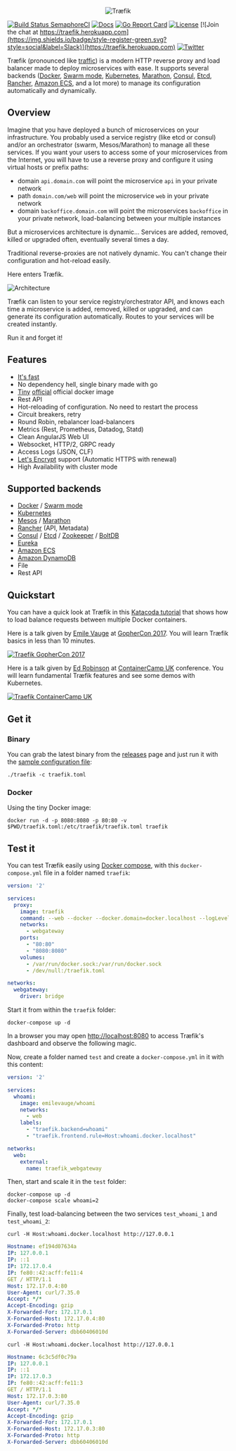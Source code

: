 <p align="center">
<img src="img/traefik.logo.png" alt="Træfik" title="Træfik" />
</p>

[![Build Status SemaphoreCI](https://semaphoreci.com/api/v1/containous/traefik/branches/master/shields_badge.svg)](https://semaphoreci.com/containous/traefik)
[![Docs](https://img.shields.io/badge/docs-current-brightgreen.svg)](https://docs.traefik.io)
[![Go Report Card](https://goreportcard.com/badge/kubernetes/helm)](https://goreportcard.com/report/containous/traefik)
[![License](https://img.shields.io/badge/license-MIT-blue.svg)](https://github.com/containous/traefik/blob/master/LICENSE.md)
[![Join the chat at https://traefik.herokuapp.com](https://img.shields.io/badge/style-register-green.svg?style=social&label=Slack)](https://traefik.herokuapp.com)
[![Twitter](https://img.shields.io/twitter/follow/traefikproxy.svg?style=social)](https://twitter.com/intent/follow?screen_name=traefikproxy)


Træfik (pronounced like [traffic](https://speak-ipa.bearbin.net/speak.cgi?speak=%CB%88tr%C3%A6f%C9%AAk)) is a modern HTTP reverse proxy and load balancer made to deploy microservices with ease.
It supports several backends ([Docker](https://www.docker.com/), [Swarm mode](https://docs.docker.com/engine/swarm/), [Kubernetes](https://kubernetes.io), [Marathon](https://mesosphere.github.io/marathon/), [Consul](https://www.consul.io/), [Etcd](https://coreos.com/etcd/), [Rancher](https://rancher.com), [Amazon ECS](https://aws.amazon.com/ecs), and a lot more) to manage its configuration automatically and dynamically.

## Overview

Imagine that you have deployed a bunch of microservices on your infrastructure. You probably used a service registry (like etcd or consul) and/or an orchestrator (swarm, Mesos/Marathon) to manage all these services.
If you want your users to access some of your microservices from the Internet, you will have to use a reverse proxy and configure it using virtual hosts or prefix paths:

- domain `api.domain.com` will point the microservice `api` in your private network
- path `domain.com/web` will point the microservice `web` in your private network
- domain `backoffice.domain.com` will point the microservices `backoffice` in your private network, load-balancing between your multiple instances

But a microservices architecture is dynamic... Services are added, removed, killed or upgraded often, eventually several times a day.

Traditional reverse-proxies are not natively dynamic. You can't change their configuration and hot-reload easily.

Here enters Træfik.

![Architecture](img/architecture.png)

Træfik can listen to your service registry/orchestrator API, and knows each time a microservice is added, removed, killed or upgraded, and can generate its configuration automatically.
Routes to your services will be created instantly.

Run it and forget it!

## Features

- [It's fast](https://docs.traefik.io/benchmarks)
- No dependency hell, single binary made with go
- [Tiny](https://microbadger.com/images/traefik) [official](https://hub.docker.com/r/_/traefik/) official docker image
- Rest API
- Hot-reloading of configuration. No need to restart the process
- Circuit breakers, retry
- Round Robin, rebalancer load-balancers
- Metrics (Rest, Prometheus, Datadog, Statd)
- Clean AngularJS Web UI
- Websocket, HTTP/2, GRPC ready
- Access Logs (JSON, CLF)
- [Let's Encrypt](https://letsencrypt.org) support (Automatic HTTPS with renewal)
- High Availability with cluster mode


## Supported backends

- [Docker](https://www.docker.com/) / [Swarm mode](https://docs.docker.com/engine/swarm/)
- [Kubernetes](https://kubernetes.io)
- [Mesos](https://github.com/apache/mesos) / [Marathon](https://mesosphere.github.io/marathon/)
- [Rancher](https://rancher.com) (API, Metadata)
- [Consul](https://www.consul.io/) / [Etcd](https://coreos.com/etcd/) / [Zookeeper](https://zookeeper.apache.org) / [BoltDB](https://github.com/boltdb/bolt)
- [Eureka](https://github.com/Netflix/eureka)
- [Amazon ECS](https://aws.amazon.com/ecs)
- [Amazon DynamoDB](https://aws.amazon.com/dynamodb)
- File
- Rest API


## Quickstart

You can have a quick look at Træfik in this [Katacoda tutorial](https://www.katacoda.com/courses/traefik/deploy-load-balancer) that shows how to load balance requests between multiple Docker containers.

Here is a talk given by [Emile Vauge](https://github.com/emilevauge) at [GopherCon 2017](https://gophercon.com).
You will learn Træfik basics in less than 10 minutes.

[![Traefik GopherCon 2017](https://img.youtube.com/vi/RgudiksfL-k/0.jpg)](https://www.youtube.com/watch?v=RgudiksfL-k)

Here is a talk given by [Ed Robinson](https://github.com/errm) at [ContainerCamp UK](https://container.camp) conference.
You will learn fundamental Træfik features and see some demos with Kubernetes.

[![Traefik ContainerCamp UK](https://img.youtube.com/vi/aFtpIShV60I/0.jpg)](https://www.youtube.com/watch?v=aFtpIShV60I)

## Get it

### Binary

You can grab the latest binary from the [releases](https://github.com/containous/traefik/releases) page and just run it with the [sample configuration file](https://raw.githubusercontent.com/containous/traefik/master/traefik.sample.toml):

```shell
./traefik -c traefik.toml
```

### Docker

Using the tiny Docker image:

```shell
docker run -d -p 8080:8080 -p 80:80 -v $PWD/traefik.toml:/etc/traefik/traefik.toml traefik
```

## Test it

You can test Træfik easily using [Docker compose](https://docs.docker.com/compose), with this `docker-compose.yml` file in a folder named `traefik`:

```yaml
version: '2'

services:
  proxy:
    image: traefik
    command: --web --docker --docker.domain=docker.localhost --logLevel=DEBUG
    networks:
      - webgateway
    ports:
      - "80:80"
      - "8080:8080"
    volumes:
      - /var/run/docker.sock:/var/run/docker.sock
      - /dev/null:/traefik.toml

networks:
  webgateway:
    driver: bridge
```

Start it from within the `traefik` folder:

```shell
docker-compose up -d
```

In a browser you may open [http://localhost:8080](http://localhost:8080) to access Træfik's dashboard and observe the following magic.

Now, create a folder named `test` and create a `docker-compose.yml` in it with this content:

```yaml
version: '2'

services:
  whoami:
    image: emilevauge/whoami
    networks:
      - web
    labels:
      - "traefik.backend=whoami"
      - "traefik.frontend.rule=Host:whoami.docker.localhost"

networks:
  web:
    external:
      name: traefik_webgateway
```

Then, start and scale it in the `test` folder:

```shell
docker-compose up -d
docker-compose scale whoami=2
```

Finally, test load-balancing between the two services `test_whoami_1` and `test_whoami_2`:

```shell
curl -H Host:whoami.docker.localhost http://127.0.0.1
```

```yaml
Hostname: ef194d07634a
IP: 127.0.0.1
IP: ::1
IP: 172.17.0.4
IP: fe80::42:acff:fe11:4
GET / HTTP/1.1
Host: 172.17.0.4:80
User-Agent: curl/7.35.0
Accept: */*
Accept-Encoding: gzip
X-Forwarded-For: 172.17.0.1
X-Forwarded-Host: 172.17.0.4:80
X-Forwarded-Proto: http
X-Forwarded-Server: dbb60406010d
```

```shell
curl -H Host:whoami.docker.localhost http://127.0.0.1
```

```yaml
Hostname: 6c3c5df0c79a
IP: 127.0.0.1
IP: ::1
IP: 172.17.0.3
IP: fe80::42:acff:fe11:3
GET / HTTP/1.1
Host: 172.17.0.3:80
User-Agent: curl/7.35.0
Accept: */*
Accept-Encoding: gzip
X-Forwarded-For: 172.17.0.1
X-Forwarded-Host: 172.17.0.3:80
X-Forwarded-Proto: http
X-Forwarded-Server: dbb60406010d
```
